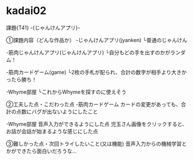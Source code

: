 # kadai02

課題{T41} -{じゃんけんアプリ}-


①課題内容（どんな作品か）
-じゃんけんアプリ(jyanken)
└普通のじゃんけん

-筋肉じゃんけんアプリ(じゃんけんアプリ)
└自分もどの手を出すのかがランダム！

-筋肉カードゲーム(game)
└2枚の手札が配られ、合計の数字が相手より大きかったら勝ち！

-Whyme部屋
└これからWhymeを探すのに使えそう

②工夫した点・こだわった点
-筋肉カードゲーム
カードの変更があっても、合計の点数にバグが出ないようにしたこと

-Whyme部屋
音声入力ができるようにした点
児玉さん画像をクリックすると、お話が会話が始まるような感じにした点

③難しかった点・次回トライしたいこと(又は機能)
音声入力からの機械学習とかができたら面白いだろうな…


